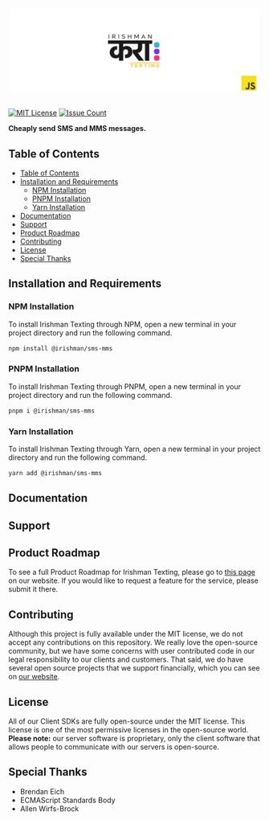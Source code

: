 # ![Irishman Texting's JavaScript SDK](https://raw.githubusercontent.com/irishman-cloud/sms-mms-javascript/master/.github/banner.svg)

[![MIT License](https://img.shields.io/github/license/irishman-cloud/sms-mms-javascript)](https://github.com/irishman-cloud/sms-mms-javascript)
[![Issue Count](https://img.shields.io/gitea/issues/open/irishman-cloud/sms-mms-javascript)](https://github.com/irishman-cloud/sms-mms-javascript/issues)

<b align="center">Cheaply send SMS and MMS messages.</b>

## Table of Contents

- [Table of Contents](#table-of-contents)
- [Installation and Requirements](#installation-and-requirements)
  - [NPM Installation](#npm-installation)
  - [PNPM Installation](#pnpm-installation)
  - [Yarn Installation](#yarn-installation)
- [Documentation](#documentation)
- [Support](#support)
- [Product Roadmap](#product-roadmap)
- [Contributing](#contributing)
- [License](#license)
- [Special Thanks](#special-thanks)

## Installation and Requirements

### NPM Installation

To install Irishman Texting through NPM, open a new terminal in your project directory and run the following command.

```bash
npm install @irishman/sms-mms
```

### PNPM Installation

To install Irishman Texting through PNPM, open a new terminal in your project directory and run the following command.

```bash
pnpm i @irishman/sms-mms
```

### Yarn Installation

To install Irishman Texting through Yarn, open a new terminal in your project directory and run the following command.

```bash
yarn add @irishman/sms-mms
```

## Documentation

## Support

## Product Roadmap

To see a full Product Roadmap for Irishman Texting, please go to [this page](https://irishman.cloud/service/sms-mms/roadmap) on our website. If you would like to request a feature for the service, please submit it there.

## Contributing

Although this project is fully available under the MIT license, we do not accept any contributions on this repository. We really love the open-source community, but we have some concerns with user contributed code in our legal responsibility to our clients and customers. That said, we do have several open source projects that we support financially, which you can see on [our website](https://irishman.cloud/).

## License

All of our Client SDKs are fully open-source under the MIT license. This license is one of the most permissive licenses in the open-source world. **Please note:** our server software is proprietary, only the client software that allows people to communicate with our servers is open-source.

## Special Thanks

- Brendan Eich
- ECMAScript Standards Body
- Allen Wirfs-Brock
